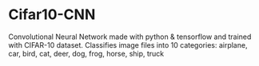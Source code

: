 # Cifar10-CNN

Convolutional Neural Network made with python & tensorflow and trained with CIFAR-10 dataset.
Classifies image files into 10 categories: 
    airplane, car, bird, cat, deer, dog, frog, horse, ship, truck
